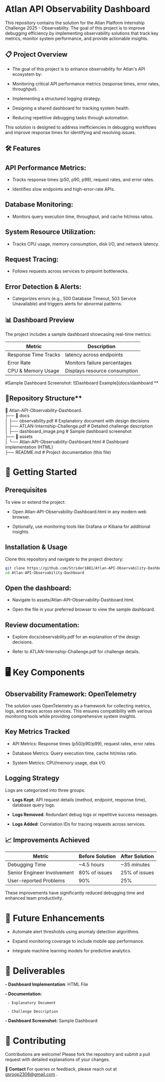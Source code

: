 
# Atlan API Observability Dashboard
This repository contains the solution for the Atlan Platform Internship Challenge 2025 - Observability. The goal of this project is to improve debugging efficiency by implementing observability solutions that track key metrics, monitor system performance, and provide actionable insights.

## 📋 Project Overview
- The goal of this project is to enhance observability for Atlan's API ecosystem by:

- Monitoring critical API performance metrics (response times, error rates, throughput).

- Implementing a structured logging strategy.

- Designing a shared dashboard for tracking system health.

- Reducing repetitive debugging tasks through automation.

This solution is designed to address inefficiencies in debugging workflows and improve response times for identifying and resolving issues.

## 🛠️ Features

## API Performance Metrics:

  - Tracks response times (p50, p90, p99), request rates, and error rates.

  - Identifies slow endpoints and high-error-rate APIs.

## Database Monitoring:

- Monitors query execution time, throughput, and cache hit/miss ratios.

## System Resource Utilization:

- Tracks CPU usage, memory consumption, disk I/O, and network latency.

## Request Tracing:

- Follows requests across services to pinpoint bottlenecks.

## Error Detection & Alerts:

- Categorizes errors (e.g., 500 Database Timeout, 503 Service Unavailable) and triggers alerts for abnormal patterns.

## 📊 Dashboard Preview
The project includes a sample dashboard showcasing real-time metrics:

|Metric                 |	Description                             |
|-----------------------|-----------------------------------------|
|Response Time	Tracks  | latency across endpoints                |
|Error Rate	            | Monitors failure percentages            |
|CPU & Memory Usage    	| Displays resource consumption           |

#Sample Dashboard Screenshot:
![Dashboard Example](docs/dashboard
**
## 📂Repository Structure**

📂 Atlan-API-Observability-Dashboard. <br>
├── 📂 docs <br>
│   ├── observability.pdf        # Explanatory document with design decisions <br>
│   ├── ATLAN-Internship-Challenge.pdf # Detailed challenge description<br>
│   ├── dashboard_image.png      # Sample dashboard screenshot<br>
├── 📂 assets<br>
│   └── Atlan-API-Observability-Dashboard.html # Dashboard implementation (HTML)<br>
├── README.md                    # Project documentation (this file)<br>


# 🚀 Getting Started
## Prerequisites
To view or extend the project:

- Open Atlan-API-Observability-Dashboard.html in any modern web browser.

- Optionally, use monitoring tools like Grafana or Kibana for additional insights.

## Installation & Usage

Clone this repository and navigate to the project directory:

```bash
git clone https://github.com/Strider1881/Atlan-API-Observability-Dashboard.git
cd Atlan-API-Observability-Dashboard
```


## Open the dashboard:<br>

- Navigate to assets/Atlan-API-Observability-Dashboard.html.<br>

- Open the file in your preferred browser to view the sample dashboard.

## Review documentation:

- Explore docs/observability.pdf for an explanation of the design decisions.

- Refer to ATLAN-Internship-Challenge.pdf for challenge details.

# 🖥️ **Key Components**

## **Observability Framework: OpenTelemetry**
The solution uses OpenTelemetry as a framework for collecting metrics, logs, and traces across services. This ensures compatibility with various monitoring tools while providing comprehensive system insights.

## **Key Metrics Tracked**

- API Metrics: Response times (p50/p90/p99), request rates, error rates.

- Database Metrics: Query execution time, cache hit/miss ratio.

- System Metrics: CPU/memory usage, disk I/O.

## **Logging Strategy**
Logs are categorized into three groups:

- **Logs Kept**: API request details (method, endpoint, response time), database query logs.

- **Logs Removed**: Redundant debug logs or repetitive success messages.

- **Logs Added**: Correlation IDs for tracing requests across services.

## **📈 Improvements Achieved**

|   Metric	                       |        Before Solution         |                After Solution   |
|----------------------------------|--------------------------------|---------------------------------|
| Debugging Time	                 |    ~4.5 hours	                |             ~35 minutes         |
| Senior Engineer Involvement	     | 80% of issues	                |           25% of issues         |
| User-reported Problems	         |      90%	                      |                 25%             |

These improvements have significantly reduced debugging time and enhanced team productivity.

# **🌟 Future Enhancements**
- Automate alert thresholds using anomaly detection algorithms.

- Expand monitoring coverage to include mobile app performance.

- Integrate machine learning models for predictive analytics.

# **📄 Deliverables**
**- Dashboard Implementation**: HTML File

**- Documentation:**

     - Explanatory Document

     - Challenge Description

**- Dashboard Screenshot:** Sample Dashboard

# **🤝 Contributing**
Contributions are welcome! Please fork the repository and submit a pull request with detailed explanations of your changes.

**📧 Contact**
For queries or feedback, please reach out at gsroop2306@gmail.com .

